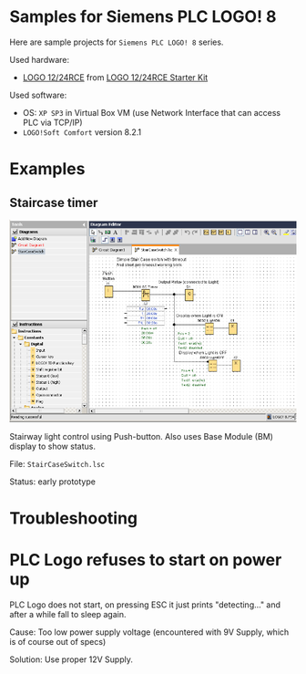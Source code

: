 # Samples for Siemens PLC LOGO! 8

Here are sample projects for `Siemens PLC LOGO! 8` series.

Used hardware:
* [LOGO 12/24RCE][Logo-12-24-RCE-Conrad] from [LOGO 12/24RCE Starter Kit][Starter-Kit-Conrad]

Used software:
* OS: `XP SP3` in Virtual Box VM (use Network Interface that can access
  PLC via TCP/IP)
* `LOGO!Soft Comfort` version 8.2.1

# Examples

## Staircase timer

![PLC Logo Staircase timer](https://github.com/hpaluch/plc-logo/blob/master/assets/plc-logo-staircase-switch-diagram.png?raw=true)

Stairway light control using Push-button. Also
uses Base Module (BM) display to show status.

File: `StairCaseSwitch.lsc` 

Status: early prototype

# Troubleshooting

# PLC Logo refuses to start on power up

PLC Logo does not start, on pressing ESC it just prints
"detecting..." and after a while fall to sleep again.

Cause: Too low power supply voltage (encountered with 9V Supply, which is of
course out of specs)

Solution: Use proper 12V Supply.


[Logo-12-24-RCE-Conrad]: https://velkoobchod.conrad.cz/plc-ridici-modul-siemens-logo-12-24rce-6ed1052-1md08-0ba0-12-v-dc-24-v-dc.k1628679?gclid=EAIaIQobChMIuLvS8Z7S5AIVF5zVCh3_FQhzEAQYASABEgKoLPD_BwE
[Starter-Kit-Conrad]: https://www.conrad.cz/startovaci-sada-pro-plc-siemens-logo-starter-kit-12-24rce-6ed1057-3ba01-0aa8-12-v-dc-24-v-dc.k1302216
